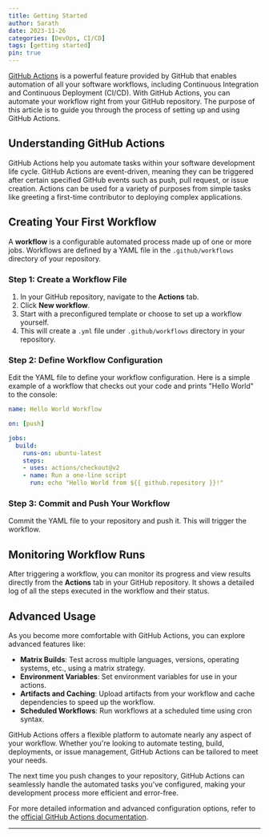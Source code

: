 ```yaml
---
title: Getting Started
author: Sarath
date: 2023-11-26
categories: [DevOps, CI/CD]
tags: [getting started]
pin: true
---
```


[GitHub Actions](https://github.com/features/actions) is a powerful feature provided by GitHub that enables automation of all your software workflows, including Continuous Integration and Continuous Deployment (CI/CD). With GitHub Actions, you can automate your workflow right from your GitHub repository. The purpose of this article is to guide you through the process of setting up and using GitHub Actions.

## Understanding GitHub Actions

GitHub Actions help you automate tasks within your software development life cycle. GitHub Actions are event-driven, meaning they can be triggered after certain specified GitHub events such as push, pull request, or issue creation. Actions can be used for a variety of purposes from simple tasks like greeting a first-time contributor to deploying complex applications.

## Creating Your First Workflow

A **workflow** is a configurable automated process made up of one or more jobs. Workflows are defined by a YAML file in the `.github/workflows` directory of your repository.

### Step 1: Create a Workflow File

1. In your GitHub repository, navigate to the **Actions** tab.
2. Click **New workflow**.
3. Start with a preconfigured template or choose to set up a workflow yourself.
4. This will create a `.yml` file under `.github/workflows` directory in your repository.

### Step 2: Define Workflow Configuration

Edit the YAML file to define your workflow configuration. Here is a simple example of a workflow that checks out your code and prints "Hello World" to the console:

```yaml
name: Hello World Workflow

on: [push]

jobs:
  build:
    runs-on: ubuntu-latest
    steps:
    - uses: actions/checkout@v2
    - name: Run a one-line script
      run: echo "Hello World from ${{ github.repository }}!"
```

### Step 3: Commit and Push Your Workflow

Commit the YAML file to your repository and push it. This will trigger the workflow.

## Monitoring Workflow Runs

After triggering a workflow, you can monitor its progress and view results directly from the **Actions** tab in your GitHub repository. It shows a detailed log of all the steps executed in the workflow and their status.

## Advanced Usage

As you become more comfortable with GitHub Actions, you can explore advanced features like:

- **Matrix Builds**: Test across multiple languages, versions, operating systems, etc., using a matrix strategy.
- **Environment Variables**: Set environment variables for use in your actions.
- **Artifacts and Caching**: Upload artifacts from your workflow and cache dependencies to speed up the workflow.
- **Scheduled Workflows**: Run workflows at a scheduled time using cron syntax.

GitHub Actions offers a flexible platform to automate nearly any aspect of your workflow. Whether you're looking to automate testing, build, deployments, or issue management, GitHub Actions can be tailored to meet your needs.

The next time you push changes to your repository, GitHub Actions can seamlessly handle the automated tasks you've configured, making your development process more efficient and error-free.

For more detailed information and advanced configuration options, refer to the [official GitHub Actions documentation](https://docs.github.com/en/actions).

---